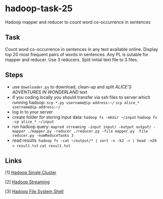 # hadoop-task-25
Hadoop mapper and reducer to count word co-occurrence in sentences

## Task

Count word co-occurrence in sentences in any text available online.
Display top 20 most frequent pairs of words in sentences.
Any PL is sutable for mapper and reducer.
Use 3 reducers.
Split initial text file to 3 files.

## Steps
* use `downloader.py` to download, clean-up and split *ALICE'S ADVENTURES IN WONDERLAND* text
* if you coding locally you should transfer via ssh files to server which running hadoop:
    `scp *.py username@ip-address:~/`
    `scp alice_* username@ip-address:~/`
* log in to your server
* create folder for storing input data:
    `hadoop fs -mkdir ~/input`
    `hadoop fs -cp alice_* ~/input`
* run hadoop query:
    `mapred streaming -input input/ -output output/ -mapper ./mapper.py -reducer ./reducer.py -file mapper.py -file reducer.py -numReduceTasks 3`
* read results:
    `hadoop fs -cat ~/output/* | sort -n -k3 -r | head -n20 > result.txt`
    `cat result.txt`

## Links
[1] [Hadoop Single Cluster](https://hadoop.apache.org/docs/r3.1.2/hadoop-project-dist/hadoop-common/SingleCluster.html#Standalone_Operation)

[2] [Hadoop Streaming](https://hadoop.apache.org/docs/r3.1.2/hadoop-streaming/HadoopStreaming.html)

[3] [Hadoop File System Shell](https://hadoop.apache.org/docs/current/hadoop-project-dist/hadoop-common/FileSystemShell.html#stat)